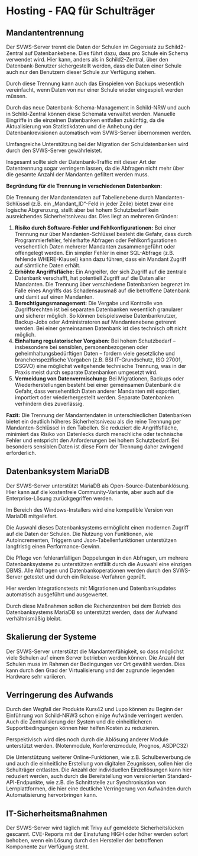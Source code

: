 # Hosting - FAQ für Schulträger

## Mandantentrennung

Der SVWS-Server trennt die Daten der Schulen im Gegensatz zu Schild2-Zentral auf Datenbankebene.
Dies führt dazu, dass pro Schule ein Schema verwendet wird. Hier kann, anders als in Schild2-Zentral, über den Datenbank-Benutzer sichergestellt werden, dass die Daten einer Schule auch nur den Benutzern dieser Schule zur Verfügung stehen.

Durch diese Trennung kann auch das Einspielen von Backups wesentlich vereinfacht, wenn Daten von nur einer Schule wieder eingespielt werden müssen.

Durch das neue Datenbank-Schema-Management in Schild-NRW und auch in Schild-Zentral können diese Schemata verwaltet werden.
Manuelle Eingriffe in die einzelnen Datenbanken entfallen zukünftig, da die Aktualisierung von Statistikdaten und die Anhebung der Datenbankrevisionen automatisch vom SVWS-Server übernommen werden.

Umfangreiche Unterstützung bei der Migration der Schuldatenbanken wird durch den SVWS-Server gewährleistet.

Insgesamt sollte sich der Datenbank-Traffic mit dieser Art der Datentrennung sogar verringern lassen, da die Abfragen nicht mehr über die gesamte Anzahl der Mandanten gefiltert werden muss.

**Begründung für die Trennung in verschiedenen Datenbanken:**

Die Trennung der Mandantendaten auf Tabellenebene durch Mandanten-Schlüssel (z.B. ein „Mandant_ID“-Feld in jeder Zeile) bietet zwar eine logische Abgrenzung, stellt aber bei hohem Schutzbedarf kein ausreichendes Sicherheitsniveau dar. Dies liegt an mehreren Gründen:

1. **Risiko durch Software-Fehler und Fehlkonfigurationen:**
Bei einer Trennung nur über Mandanten-Schlüssel besteht die Gefahr, dass durch Programmierfehler, fehlerhafte Abfragen oder Fehlkonfigurationen versehentlich Daten mehrerer Mandanten zusammengeführt oder offengelegt werden. Ein simpler Fehler in einer SQL-Abfrage (z.B. fehlende WHERE-Klausel) kann dazu führen, dass ein Mandant Zugriff auf sämtliche Daten erhält.
2. **Erhöhte Angriffsfläche:**
Ein Angreifer, der sich Zugriff auf die zentrale Datenbank verschafft, hat potentiell Zugriff auf die Daten aller Mandanten. Die Trennung über verschiedene Datenbanken begrenzt im Falle eines Angriffs das Schadensausmaß auf die betroffene Datenbank und damit auf einen Mandanten.
3. **Berechtigungsmanagement:**
Die Vergabe und Kontrolle von Zugriffsrechten ist bei separaten Datenbanken wesentlich granularer und sicherer möglich. So können beispielsweise Datenbanknutzer, Backup-Jobs oder Administratoren auf Mandantenebene getrennt werden. Bei einer gemeinsamen Datenbank ist dies technisch oft nicht möglich.
4. **Einhaltung regulatorischer Vorgaben:**
Bei hohem Schutzbedarf – insbesondere bei sensiblen, personenbezogenen oder geheimhaltungsbedürftigen Daten – fordern viele gesetzliche und branchenspezifische Vorgaben (z.B. BSI IT-Grundschutz, ISO 27001, DSGVO) eine möglichst weitgehende technische Trennung, was in der Praxis meist durch separate Datenbanken umgesetzt wird.
5. **Vermeidung von Datenvermischung:**
Bei Migrationen, Backups oder Wiederherstellungen besteht bei einer gemeinsamen Datenbank die Gefahr, dass versehentlich Daten anderer Mandanten mit exportiert, importiert oder wiederhergestellt werden. Separate Datenbanken verhindern dies zuverlässig.

**Fazit:**
Die Trennung der Mandantendaten in unterschiedlichen Datenbanken bietet ein deutlich höheres Sicherheitsniveau als die reine Trennung per Mandanten-Schlüssel in den Tabellen. Sie reduziert die Angriffsfläche, minimiert das Risiko von Datenlecks durch menschliche oder technische Fehler und entspricht den Anforderungen bei hohem Schutzbedarf. Bei besonders sensiblen Daten ist diese Form der Trennung daher zwingend erforderlich.


## Datenbanksystem MariaDB

Der SVWS-Server unterstützt MariaDB als Open-Source-Datenbanklösung.
Hier kann auf die kostenfreie Community-Variante, aber auch auf die Enterprise-Lösung zurückgegriffen werden.

Im Bereich des Windows-Installers wird eine kompatible Version von MariaDB mitgeliefert.

Die Auswahl dieses Datenbanksystems ermöglicht einen modernen Zugriff auf die Daten der Schulen.
Die Nutzung von Funktionen, wie Autoincrementen, Triggern und Json-Tabellenfunktionen unterstützen langfristig einen Performance-Gewinn.

Die Pflege von fehleranfälligen Doppelungen in den Abfragen, um mehrere Datenbanksysteme zu unterstützen entfällt durch die Auswahl eine einzigen DBMS.
Alle Abfragen und Datenbankoperationen werden durch den SVWS-Server getestet und durch ein Release-Verfahren geprüft.

Hier werden Integrationstests mit Migrationen und Datenbankupdates automatisch ausgeführt und ausgewertet.

Durch diese Maßnahmen sollen die Rechenzentren bei dem Betrieb des Datenbanksystems MariaDB so unterstützt werden, dass der Aufwand verhältnismäßig bleibt.

## Skalierung der Systeme

Der SVWS-Server unterstützt die Mandantenfähigkeit, so dass möglichst viele Schulen auf einem Server betrieben werden können.
Die Anzahl der Schulen muss im Rahmen der Bedingungen vor Ort gewählt werden. Dies kann durch den Grad der Virtualisierung und der zugrunde liegenden Hardware sehr variieren.

## Verringerung des Aufwands

Durch den Wegfall der Produkte Kurs42 und Lupo können zu Beginn der Einführung von Schild-NRW3 schon einige Aufwände verringert werden.
Auch die Zentralisierung der System und die einheitlicheren Supportbedingungen können hier helfen Kosten zu reduzieren.

Perspektivisch wird dies noch durch die Ablösung anderer Module unterstützt werden. (Notenmodule, Konferenzmodule, Prognos, ASDPC32)

Die Unterstützung weiterer Online-Funktionen, wie z.B. Schulbewerbung.de und auch die einheitliche Erstellung von digitalen Zeugnissen, sollen hier die Schulträger entlasten.
Die Anzahl der individuellen Einzellösungen kann hier reduziert werden, auch durch die Bereitstellung von versionierten Standard-API-Endpunkte, wie z.B. die Schnittstelle zur Synchronisation von Lernplattformen, die hier eine deutliche Verringerung von Aufwänden durch Automatisierung hervorbringen kann.

## IT-Sicherheitsmaßnahmen

Der SVWS-Server wird täglich mit Trivy auf gemeldete Sicherheitslücken gescannt. CVE-Reports mit der Einstufung HIGH oder höher werden sofort behoben, wenn ein Lösung durch den Hersteller der betroffenen Komponente zur Verfügung steht.


